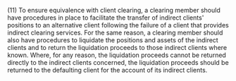 (11) To ensure equivalence with client clearing, a clearing member should have procedures in place to facilitate the transfer of indirect clients' positions to an alternative client following the failure of a client that provides indirect clearing services. For the same reason, a clearing member should also have procedures to liquidate the positions and assets of the indirect clients and to return the liquidation proceeds to those indirect clients where known. Where, for any reason, the liquidation proceeds cannot be returned directly to the indirect clients concerned, the liquidation proceeds should be returned to the defaulting client for the account of its indirect clients.